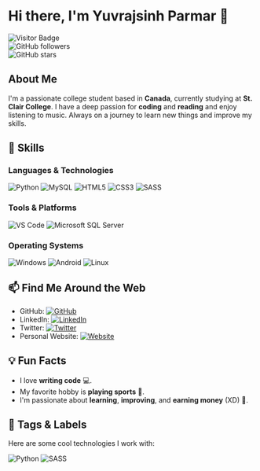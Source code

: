 # Hi there, I'm Yuvrajsinh Parmar 👋

![Visitor Badge](https://visitor-badge.laobi.icu/badge?page_id=Yuvee1203.Yuvee1203)  
![GitHub followers](https://img.shields.io/github/followers/Yuvee1203?label=Follow&style=social)  
![GitHub stars](https://img.shields.io/github/stars/Yuvee1203?affiliations=OWNER&style=social)

## About Me

I'm a passionate college student based in **Canada**, currently studying at **St. Clair College**. I have a deep passion for **coding** and **reading** and enjoy listening to music. Always on a journey to learn new things and improve my skills.

## 🚀 Skills

### Languages & Technologies
![Python](https://img.shields.io/badge/Python-3776AB?style=for-the-badge&logo=python&logoColor=white)
![MySQL](https://img.shields.io/badge/MySQL-4479A1?style=for-the-badge&logo=mysql&logoColor=white)
![HTML5](https://img.shields.io/badge/HTML5-E34F26?style=for-the-badge&logo=html5&logoColor=white)
![CSS3](https://img.shields.io/badge/CSS3-1572B6?style=for-the-badge&logo=css3&logoColor=white)
![SASS](https://img.shields.io/badge/SASS-CC6699?style=for-the-badge&logo=sass&logoColor=white)

### Tools & Platforms
![VS Code](https://img.shields.io/badge/VS%20Code-007ACC?style=for-the-badge&logo=visual-studio-code&logoColor=white)
![Microsoft SQL Server](https://img.shields.io/badge/Microsoft_SQL_Server-CC2927?style=for-the-badge&logo=microsoft-sql-server&logoColor=white)

### Operating Systems
![Windows](https://img.shields.io/badge/Windows-0078D6?style=for-the-badge&logo=windows&logoColor=white)
![Android](https://img.shields.io/badge/Android-3DDC84?style=for-the-badge&logo=android&logoColor=white)
![Linux](https://img.shields.io/badge/Linux-FCC624?style=for-the-badge&logo=linux&logoColor=black)

## 📫 Find Me Around the Web

- GitHub: [![GitHub](https://img.shields.io/badge/GitHub-%2312100E.svg?style=for-the-badge&logo=github&logoColor=white)](https://github.com/Yuvee1203)
- LinkedIn: [![LinkedIn](https://img.shields.io/badge/LinkedIn-%230077B5.svg?style=for-the-badge&logo=linkedin&logoColor=white)](https://linkedin.com/in/Yuvee1203)
- Twitter: [![Twitter](https://img.shields.io/badge/Twitter-%231DA1F2.svg?style=for-the-badge&logo=Twitter&logoColor=white)](https://twitter.com/Yuvee1203)
- Personal Website: [![Website](https://img.shields.io/badge/Website-%230077B5.svg?style=for-the-badge&logo=google-chrome&logoColor=white)](https://yourwebsite.com)

## 💡 Fun Facts

- I love **writing code** 💻.
- My favorite hobby is **playing sports** 🏀.
- I'm passionate about **learning**, **improving**, and **earning money** (XD) 💸.

## 🔖 Tags & Labels

Here are some cool technologies I work with:

![Python](https://img.shields.io/badge/Python-FFD43B?style=for-the-badge&logo=python&logoColor=blue)
![SASS](https://img.shields.io/badge/SASS-hotpink?style=for-the-badge&logo=sass&logoColor=white)
